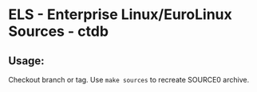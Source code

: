 # ELS - Enterprise Linux/EuroLinux Sources - ctdb
 
## Usage:
  Checkout branch or tag. Use `make sources` to recreate  SOURCE0 archive.
